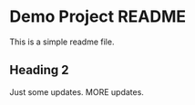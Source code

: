 # Demo Project README

This is a simple readme file.

## Heading 2

Just some updates.
MORE updates.
